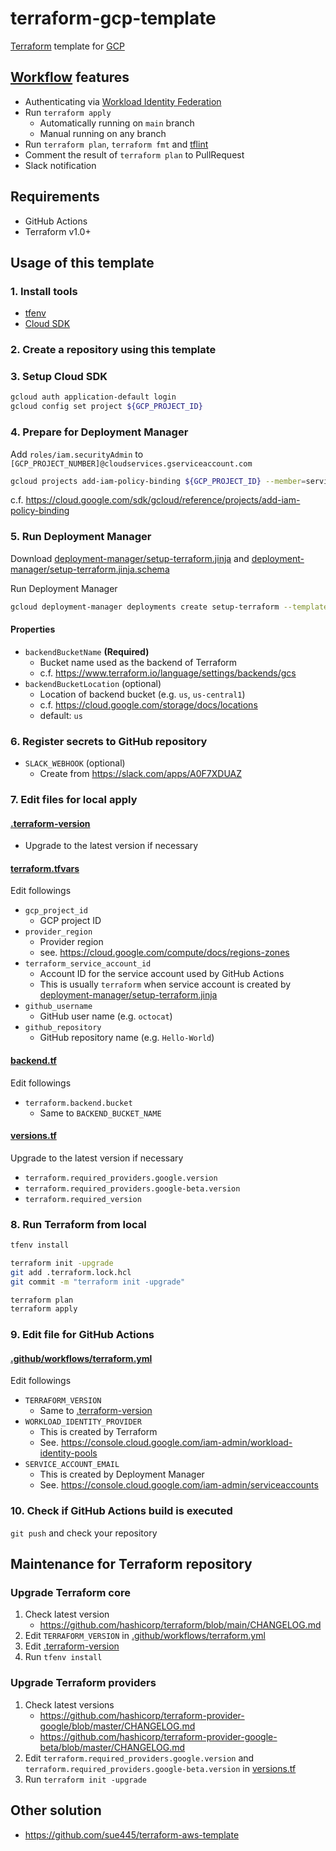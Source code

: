 # terraform-gcp-template
[Terraform](https://www.terraform.io/) template for [GCP](https://cloud.google.com/)

## [Workflow](.github/workflows/terraform.yml) features
* Authenticating via [Workload Identity Federation](https://cloud.google.com/iam/docs/configuring-workload-identity-federation#github-actions)
* Run `terraform apply`
  * Automatically running on `main` branch
  * Manual running on any branch
* Run `terraform plan`, `terraform fmt` and [tflint](https://github.com/terraform-linters/tflint)
* Comment the result of `terraform plan` to PullRequest
* Slack notification

## Requirements
* GitHub Actions
* Terraform v1.0+

## Usage of this template
### 1. Install tools
* [tfenv](https://github.com/tfutils/tfenv)
* [Cloud SDK](https://cloud.google.com/sdk/docs/install)

### 2. Create a repository using this template

### 3. Setup Cloud SDK
```bash
gcloud auth application-default login
gcloud config set project ${GCP_PROJECT_ID}
```

### 4. Prepare for Deployment Manager
Add `roles/iam.securityAdmin` to `[GCP_PROJECT_NUMBER]@cloudservices.gserviceaccount.com`

```bash
gcloud projects add-iam-policy-binding ${GCP_PROJECT_ID} --member=serviceAccount:${GCP_PROJECT_NUMBER}@cloudservices.gserviceaccount.com --role=roles/iam.securityAdmin
```

c.f. https://cloud.google.com/sdk/gcloud/reference/projects/add-iam-policy-binding

### 5. Run Deployment Manager
Download [deployment-manager/setup-terraform.jinja](deployment-manager/setup-terraform.jinja) and [deployment-manager/setup-terraform.jinja.schema](deployment-manager/setup-terraform.jinja.schema)

Run Deployment Manager

```bash
gcloud deployment-manager deployments create setup-terraform --template /path/to/setup-terraform.jinja --properties backendBucketName:${BACKEND_BUCKET_NAME},backendBucketLocation:${BACKEND_BUCKET_LOCATION}
```

#### Properties
* `backendBucketName` **(Required)**
  * Bucket name used as the backend of Terraform
  * c.f. https://www.terraform.io/language/settings/backends/gcs
* `backendBucketLocation` (optional)
  * Location of backend bucket (e.g. `us`, `us-central1`)
  * c.f. https://cloud.google.com/storage/docs/locations
  * default: `us`

### 6. Register secrets to GitHub repository
* `SLACK_WEBHOOK` (optional)
  * Create from https://slack.com/apps/A0F7XDUAZ

### 7. Edit files for local apply
#### [.terraform-version](.terraform-version)
* Upgrade to the latest version if necessary

#### [terraform.tfvars](terraform.tfvars)
Edit followings

* `gcp_project_id`
  * GCP project ID
* `provider_region`
  * Provider region
  * see. https://cloud.google.com/compute/docs/regions-zones
* `terraform_service_account_id`
  * Account ID for the service account used by GitHub Actions
  * This is usually `terraform` when service account is created by [deployment-manager/setup-terraform.jinja](deployment-manager/setup-terraform.jinja)
* `github_username`
  * GitHub user name (e.g. `octocat`)
* `github_repository`
  * GitHub repository name (e.g. `Hello-World`)

#### [backend.tf](backend.tf)
Edit followings

* `terraform.backend.bucket`
  * Same to `BACKEND_BUCKET_NAME`

#### [versions.tf](versions.tf)
Upgrade to the latest version if necessary

* `terraform.required_providers.google.version`
* `terraform.required_providers.google-beta.version`
* `terraform.required_version`

### 8. Run Terraform from local
```bash
tfenv install

terraform init -upgrade
git add .terraform.lock.hcl
git commit -m "terraform init -upgrade"

terraform plan
terraform apply
```

### 9. Edit file for GitHub Actions
#### [.github/workflows/terraform.yml](.github/workflows/terraform.yml)
Edit followings

* `TERRAFORM_VERSION`
  * Same to [.terraform-version](.terraform-version)
* `WORKLOAD_IDENTITY_PROVIDER`
  * This is created by Terraform
  * See. https://console.cloud.google.com/iam-admin/workload-identity-pools
* `SERVICE_ACCOUNT_EMAIL`
  * This is created by Deployment Manager
  * See. https://console.cloud.google.com/iam-admin/serviceaccounts

### 10. Check if GitHub Actions build is executed
`git push` and check your repository

## Maintenance for Terraform repository
### Upgrade Terraform core
1. Check latest version
    * https://github.com/hashicorp/terraform/blob/main/CHANGELOG.md
2. Edit `TERRAFORM_VERSION` in [.github/workflows/terraform.yml](.github/workflows/terraform.yml)
3. Edit [.terraform-version](.terraform-version)
4. Run `tfenv install`

### Upgrade Terraform providers
1. Check latest versions
    * https://github.com/hashicorp/terraform-provider-google/blob/master/CHANGELOG.md
    * https://github.com/hashicorp/terraform-provider-google-beta/blob/master/CHANGELOG.md
2. Edit `terraform.required_providers.google.version` and `terraform.required_providers.google-beta.version` in [versions.tf](versions.tf)
3. Run `terraform init -upgrade`

## Other solution
* https://github.com/sue445/terraform-aws-template
